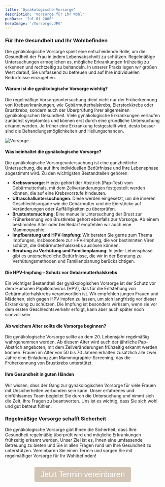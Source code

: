 ```yaml
---
title: 'Gynäkologische-Vorsorge'
description: 'Vorsorge für Ihr Wohl'
pubDate: 'Jul 01 2000'
heroImage: '/Vorsorge.JPG'
---
```

### Für Ihre Gesundheit und Ihr Wohlbefinden

Die gynäkologische Vorsorge spielt eine entscheidende Rolle, um die Gesundheit der Frau in jedem Lebensabschnitt zu schützen. Regelmäßige Untersuchungen ermöglichen es, mögliche Erkrankungen frühzeitig zu erkennen und rechtzeitig zu behandeln. In unserer Praxis legen wir großen Wert darauf, Sie umfassend zu betreuen und auf Ihre individuellen Bedürfnisse einzugehen.

#### Warum ist die gynäkologische Vorsorge wichtig?

Die regelmäßige Vorsorgeuntersuchung dient nicht nur der Früherkennung von Krebserkrankungen, wie Gebärmutterhalskrebs, Eierstockkrebs oder Brustkrebs, sondern auch der Überprüfung Ihrer allgemeinen gynäkologischen Gesundheit. Viele gynäkologische Erkrankungen verlaufen zunächst symptomlos und können erst durch eine gründliche Untersuchung erkannt werden. Je früher eine Erkrankung festgestellt wird, desto besser sind die Behandlungsmöglichkeiten und Heilungschancen.

![Vorsorge](/SteineVorsorge.jpg)

#### Was beinhaltet die gynäkologische Vorsorge?

Die gynäkologische Vorsorgeuntersuchung ist eine ganzheitliche Untersuchung, die auf Ihre individuellen Bedürfnisse und Ihre Lebensphase abgestimmt wird. Zu den wichtigsten Bestandteilen gehören:

- **Krebsvorsorge**: Hierzu gehört der Abstrich (Pap-Test) vom Gebärmutterhals, mit dem Zellveränderungen festgestellt werden können, die auf eine Krebsvorstufe hindeuten.
- **Ultraschalluntersuchungen**: Diese werden eingesetzt, um die inneren Geschlechtsorgane wie die Gebärmutter und die Eierstöcke auf Veränderungen oder Auffälligkeiten zu überprüfen.
- **Brustuntersuchung**: Eine manuelle Untersuchung der Brust zur Früherkennung von Brustkrebs gehört ebenfalls zur Vorsorge. Ab einem bestimmten Alter oder bei Bedarf empfehlen wir auch eine Mammographie.
- **Impfberatung und HPV-Impfung**: Wir beraten Sie gerne zum Thema Impfungen, insbesondere zur HPV-Impfung, die vor bestimmten Viren schützt, die Gebärmutterhalskrebs auslösen können.
- **Beratung zu Verhütung und Familienplanung**: In jeder Lebensphase gibt es unterschiedliche Bedürfnisse, die wir in der Beratung zu Verhütungsmethoden und Familienplanung berücksichtigen.

#### Die HPV-Impfung – Schutz vor Gebärmutterhalskrebs

Ein wichtiger Bestandteil der gynäkologischen Vorsorge ist der Schutz vor dem Humanen Papillomavirus (HPV), das für die Entstehung von Gebärmutterhalskrebs verantwortlich ist. Wir empfehlen jungen Frauen und Mädchen, sich gegen HPV impfen zu lassen, um sich langfristig vor dieser Erkrankung zu schützen. Die Impfung ist besonders wirksam, wenn sie vor dem ersten Geschlechtsverkehr erfolgt, kann aber auch später noch sinnvoll sein.

#### Ab welchem Alter sollte die Vorsorge beginnen?

Die gynäkologische Vorsorge sollte ab dem 20. Lebensjahr regelmäßig wahrgenommen werden. Ab diesem Alter wird auch der jährliche Pap-Abstrich angeboten, mit dem Zellveränderungen frühzeitig erkannt werden können. Frauen im Alter von 50 bis 70 Jahren erhalten zusätzlich alle zwei Jahre eine Einladung zum Mammographie-Screening, das die Früherkennung von Brustkrebs unterstützt.

#### Ihre Gesundheit in guten Händen

Wir wissen, dass der Gang zur gynäkologischen Vorsorge für viele Frauen mit Unsicherheiten verbunden sein kann. Unser erfahrenes und einfühlsames Team begleitet Sie durch die Untersuchung und nimmt sich die Zeit, Ihre Fragen zu beantworten. Uns ist es wichtig, dass Sie sich wohl und gut betreut fühlen.

### Regelmäßige Vorsorge schafft Sicherheit

Die gynäkologische Vorsorge gibt Ihnen die Sicherheit, dass Ihre Gesundheit regelmäßig überprüft wird und mögliche Erkrankungen frühzeitig erkannt werden. Unser Ziel ist es, Ihnen eine umfassende Betreuung zu bieten und Sie in allen Fragen rund um Ihre Gesundheit zu unterstützen. Vereinbaren Sie einen Termin und sorgen Sie mit regelmäßiger Vorsorge für Ihr Wohlbefinden!

<div style="display: flex; justify-content: center; align-items: center; flex-direction: column">
  <p>
    <a href="/termine">
      <button style="font-size: 25px; padding: 10px 20px; background-color: #d3c6b7; color: white; border: none; border-radius: 5px; cursor: pointer;">
        Jetzt Termin vereinbaren
      </button>
    </a>
  </p>
</div>